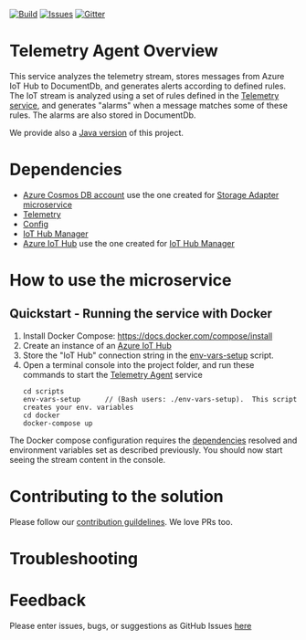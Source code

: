 [![Build][build-badge]][build-url]
[![Issues][issues-badge]][issues-url]
[![Gitter][gitter-badge]][gitter-url]

Telemetry Agent Overview
========================

This service analyzes the telemetry stream, stores messages from Azure IoT Hub
to DocumentDb, and generates alerts according to defined rules.
The IoT stream is analyzed using a set of rules defined in the
[Telemetry service](https://github.com/Azure/device-telemetry-dotnet),
and generates "alarms" when a message matches some of these rules. The alarms
are also stored in DocumentDb.

We provide also a
[Java version](https://github.com/Azure/telemetry-agent-java)
of this project.

Dependencies
============
* [Azure Cosmos DB account](https://ms.portal.azure.com/#create/Microsoft.DocumentDB) use the one created for [Storage Adapter microservice](https://github.com/Azure/pcs-storage-adapter-dotnet)
* [Telemetry](https://github.com/Azure/device-telemetry-dotnet)
* [Config](https://github.com/Azure/pcs-config-dotnet)
* [IoT Hub Manager](https://github.com/Azure/iothub-manager-dotnet)
* [Azure IoT Hub](https://azure.microsoft.com/services/iot-hub) use the one created for [IoT Hub Manager](https://github.com/Azure/iothub-manager-dotnet)

How to use the microservice
===========================

## Quickstart - Running the service with Docker

1. Install Docker Compose: https://docs.docker.com/compose/install
1. Create an instance of an [Azure IoT Hub](https://azure.microsoft.com/services/iot-hub)
1. Store the "IoT Hub" connection string  in the [env-vars-setup](scripts)
   script.
1. Open a terminal console into the project folder, and run these commands to start
   the [Telemetry Agent](https://github.com/Azure/telemetry-agent-dotnet) service
   ```
   cd scripts
   env-vars-setup      // (Bash users: ./env-vars-setup).  This script creates your env. variables
   cd docker
   docker-compose up
   ```
The Docker compose configuration requires the [dependencies](README.md#dependencies) resolved and
environment variables set as described previously. You should now start seeing the stream
content in the console.

Contributing to the solution
============================
Please follow our [contribution guildelines](CONTRIBUTING.md).  We love PRs too.

Troubleshooting
===============

Feedback
========
Please enter issues, bugs, or suggestions as GitHub Issues [here](https://github.com/Azure/telemetry-agent-dotnet/issues)

[build-badge]: https://img.shields.io/travis/Azure/telemetry-agent-dotnet.svg
[build-url]: https://travis-ci.org/Azure/telemetry-agent-dotnet
[issues-badge]: https://img.shields.io/github/issues/azure/telemetry-agent-dotnet.svg
[issues-url]: https://github.com/azure/telemetry-agent-dotnet/issues
[gitter-badge]: https://img.shields.io/gitter/room/azure/iot-pcs.js.svg
[gitter-url]: https://gitter.im/azure/iot-pcs
